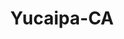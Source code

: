 ---
title: Yucaipa-CA
slug: yucaipa-ca
f_state:
- cms/state/california.md
f_locations:
- cms/payday-loan/anydays-payday-loan-4647.md
- cms/payday-loan/anydays-payday-loan-4648.md
- cms/payday-loan/cash-advance-for-less-6554.md
- cms/payday-loan/cash-advance-for-less-goliath-financial-management-6555.md
- cms/payday-loan/cash-to-go-8735.md
- cms/payday-loan/cash-to-go-8752.md
- cms/payday-loan/check-into-cash-11588.md
- cms/payday-loan/check-into-cash-11671.md
- cms/payday-loan/check-into-cash-of-california-13276.md
updated-on: '2024-05-30T13:41:28.615Z'
created-on: '2024-05-30T13:41:28.615Z'
published-on: '2024-05-30T13:54:32.469Z'
f_city: Yucaipa
layout: '[city].html'
tags: city
---